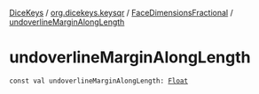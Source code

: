 [DiceKeys](../../index.md) / [org.dicekeys.keysqr](../index.md) / [FaceDimensionsFractional](index.md) / [undoverlineMarginAlongLength](./undoverline-margin-along-length.md)

# undoverlineMarginAlongLength

`const val undoverlineMarginAlongLength: `[`Float`](https://kotlinlang.org/api/latest/jvm/stdlib/kotlin/-float/index.html)